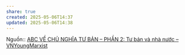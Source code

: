 ```yaml
---
share: true
created: 2025-05-06T14:37
updated: 2025-05-06T14:38
---
```

Nguồn:: [ABC VỀ CHỦ NGHĨA TƯ BẢN – PHẦN 2: Tư bản và nhà nước – VNYoungMarxist](https://vnmarxist.com/post-2142.html)
